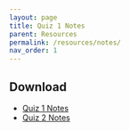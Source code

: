 ```yaml
---
layout: page
title: Quiz 1 Notes
parent: Resources
permalink: /resources/notes/
nav_order: 1
---
```


## Download

- [Quiz 1 Notes](https://karthikv1392.github.io/cs3301_osn/resources/pdfs/Quiz1_Notes.pdf)
- [Quiz 2 Notes](https://karthikv1392.github.io/cs3301_osn/resources/pdfs/Quiz2_Notes.pdf)
